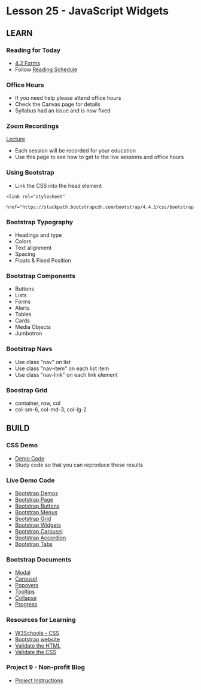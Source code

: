 # Lesson 25 - JavaScript Widgets


## LEARN

### Reading for Today
* [4.2 Forms](https://learn.zybooks.com/zybook/UNCOBACS200SeamanFall2020/chapter/4/section/2)
* Follow [Reading Schedule](/course/bacs200/docs/ZybooksReading)


### Office Hours
* If you need help please attend office hours
* Check the Canvas page for details
* Syllabus had an issue and is now fixed


### Zoom Recordings

<a href="/course/bacs200/docs/ZoomLectures" class="unc-button">Lecture</a>

* Each session will be recorded for your education
* Use this page to see how to get to the live sessions and office hours


### Using Bootstrap
* Link the CSS into the head element

```
<link rel="stylesheet" 
    href="https://stackpath.bootstrapcdn.com/bootstrap/4.4.1/css/bootstrap.min.css">

```


### Bootstrap Typography
* Headings and type
* Colors
* Text alignment
* Spacing
* Floats & Fixed Position


### Bootstrap Components
* Buttons
* Lists
* Forms
* Alerts
* Tables
* Cards
* Media Objects
* Jumbotron


### Bootstrap Navs
* Use class "nav" on list
* Use class "nav-item" on each list item
* Use class "nav-link" on each link element


### Boostrap Grid
* container, row, col
* col-sm-6, col-md-3, col-lg-2



## BUILD


### CSS Demo
* [Demo Code](https://github.com/Mark-Seaman/Mark-Seaman.github.io/tree/master/bacs200/week-8)
* Study code so that you can reproduce these results


### Live Demo Code
* [Bootstrap Demos](https://Mark-Seaman.github.io/bacs200/week-8/index.html)
* [Bootstrap Page](https://Mark-Seaman.github.io/bacs200/week-8/bootstrap.html)
* [Bootstrap Buttons](https://Mark-Seaman.github.io/bacs200/week-8/buttons.html)
* [Bootstrap Menus](https://Mark-Seaman.github.io/bacs200/week-8/menu.html)
* [Bootstrap Grid](https://Mark-Seaman.github.io/bacs200/week-8/grid.html)
* [Bootstrap Widgets](https://Mark-Seaman.github.io/bacs200/week-8/widgets.html)
* [Bootstrap Carousel](https://Mark-Seaman.github.io/bacs200/week-8/carousel.html)
* [Bootstrap Accordion](https://Mark-Seaman.github.io/bacs200/week-8/accordion.html)
* [Bootstrap Tabs](https://Mark-Seaman.github.io/bacs200/week-8/tabs.html)


### Bootstrap Documents
* [Modal](https://getbootstrap.com/docs/4.5/components/modal/)
* [Carousel](https://getbootstrap.com/docs/4.5/components/carousel/)
* [Popovers](https://getbootstrap.com/docs/4.5/components/popovers/)
* [Tooltips](https://getbootstrap.com/docs/4.5/components/tooltips/)
* [Collapse](https://getbootstrap.com/docs/4.5/components/collapse/)
* [Progress](https://getbootstrap.com/docs/4.5/components/progress/)


### Resources for Learning
* [W3Schools - CSS](https://www.w3schools.com/css/default.asp)
* [Bootstrap website](https://getbootstrap.com)
* [Validate the HTML](https://validator.w3.org/)
* [Validate the CSS](http://jigsaw.w3.org/css-validator/)


### Project 9 - Non-profit Blog
* [Project Instructions](../project/09)

